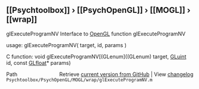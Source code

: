 ## [[Psychtoolbox]] &#8250; [[PsychOpenGL]] &#8250; [[MOGL]] &#8250; [[wrap]]

glExecuteProgramNV  Interface to [OpenGL](OpenGL) function glExecuteProgramNV  
  
usage:  glExecuteProgramNV( target, id, params )  
  
C function:  void glExecuteProgramNV[(GLenum]((GLenum) target, [GLuint](GLuint) id, const [GLfloat](GLfloat)\* params)  




<div class="code_header" style="text-align:right;">
  <span style="float:left;">Path&nbsp;&nbsp;</span> <span class="counter">Retrieve <a href=
  "https://raw.github.com/Psychtoolbox-3/Psychtoolbox-3/beta/Psychtoolbox/PsychOpenGL/MOGL/wrap/glExecuteProgramNV.m">current version from GitHub</a> | View <a href=
  "https://github.com/Psychtoolbox-3/Psychtoolbox-3/commits/beta/Psychtoolbox/PsychOpenGL/MOGL/wrap/glExecuteProgramNV.m">changelog</a></span>
</div>
<div class="code">
  <code>Psychtoolbox/PsychOpenGL/MOGL/wrap/glExecuteProgramNV.m</code>
</div>

